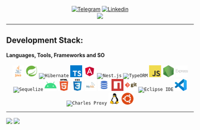 <p align="center">
    <a href="https://t.me/leooresende01"><img alt="Telegram" src="https://img.shields.io/badge/Telegram-white?style=for-the-badge&logo=telegram&logoColor=white"/></a>
    <a href="https://linkedin.com/in/leonard-sousa-resende-296a9024b"><img alt="Linkedin" src="https://img.shields.io/badge/Linkedin-white?style=for-the-badge&logo=linkedin&logoColor=blue"/></a>
    <br />
    <img src="https://komarev.com/ghpvc/?username=leooresende01&&style=flat&label=Total visits" align="center" />
</p>

---
## Development Stack:
#### Languages, Tools, Frameworks and SO

<p align="center">
<code><img height="32" src="https://raw.githubusercontent.com/github/explore/80688e429a7d4ef2fca1e82350fe8e3517d3494d/topics/java/java.png" alt="Java"/></code>
<code><img height="32" src="https://raw.githubusercontent.com/github/explore/80688e429a7d4ef2fca1e82350fe8e3517d3494d/topics/spring-boot/spring-boot.png" alt="Spring boot"/></code>
<code><img height="32" src="https://avatars.githubusercontent.com/u/348262?s=200&v=4" alt="Hibernate"/></code>
<code><img height="32" src="https://raw.githubusercontent.com/github/explore/80688e429a7d4ef2fca1e82350fe8e3517d3494d/topics/typescript/typescript.png" alt="Typescript"/></code>
<code><img height="32" src="https://raw.githubusercontent.com/github/explore/80688e429a7d4ef2fca1e82350fe8e3517d3494d/topics/angular/angular.png" alt="Angular"/></code>
<code><img height="32" src="https://user-images.githubusercontent.com/13108166/32161516-25ee8a3c-bd56-11e7-9d49-76faed577e1a.png" alt="Nest.js"/></code>
<code><img height="32" src="https://avatars.githubusercontent.com/u/20165699?s=200&v=4" style="background-color: white;" alt="TypeORM"/></code>
<code><img height="32" src="https://raw.githubusercontent.com/github/explore/80688e429a7d4ef2fca1e82350fe8e3517d3494d/topics/javascript/javascript.png" alt="Javascript"/></code>
<code><img height="32" src="https://raw.githubusercontent.com/github/explore/80688e429a7d4ef2fca1e82350fe8e3517d3494d/topics/nodejs/nodejs.png" alt="Nodejs"/></code>
<code><img height="32" src="https://raw.githubusercontent.com/github/explore/80688e429a7d4ef2fca1e82350fe8e3517d3494d/topics/express/express.png" alt="Express"/></code>
<code><img height="32" src="https://avatars.githubusercontent.com/u/3591786?s=200&v=4" alt="Sequelize"/></code>
<code><img height="32" src="https://raw.githubusercontent.com/github/explore/80688e429a7d4ef2fca1e82350fe8e3517d3494d/topics/android/android.png" alt="Android"/></code>
<code><img height="32" src="https://raw.githubusercontent.com/github/explore/80688e429a7d4ef2fca1e82350fe8e3517d3494d/topics/html/html.png" alt="HTML5"/></code>
<code><img height="32" src="https://raw.githubusercontent.com/github/explore/80688e429a7d4ef2fca1e82350fe8e3517d3494d/topics/css/css.png" alt="CSS"/></code>
<code><img height="32" src="https://raw.githubusercontent.com/github/explore/80688e429a7d4ef2fca1e82350fe8e3517d3494d/topics/mysql/mysql.png" alt="MySQL"/></code>
<code><img height="32" src="https://raw.githubusercontent.com/github/explore/80688e429a7d4ef2fca1e82350fe8e3517d3494d/topics/sql/sql.png" alt="SQL"/></code>
<code><img height="32" src="https://raw.githubusercontent.com/github/explore/80688e429a7d4ef2fca1e82350fe8e3517d3494d/topics/npm/npm.png" alt="NPM"/></code>
<code><img height="32" src="https://raw.githubusercontent.com/github/explore/80688e429a7d4ef2fca1e82350fe8e3517d3494d/topics/git/git.png" alt="Git"/></code>
<code><img height="32" src="https://projects.eclipse.org/sites/default/files/egit.png" alt="Eclipse IDE"/></code>
<code><img height="32" src="https://raw.githubusercontent.com/github/explore/80688e429a7d4ef2fca1e82350fe8e3517d3494d/topics/visual-studio-code/visual-studio-code.png" alt="VSCode"/></code>
<code><img height="32" src="https://user-images.githubusercontent.com/43851118/120894235-15da3b80-c5dd-11eb-82c8-106de91a4f5b.png" alt="Charles Proxy"/></code>
<code><img height="32" src="https://raw.githubusercontent.com/github/explore/80688e429a7d4ef2fca1e82350fe8e3517d3494d/topics/linux/linux.png" alt="Linux"/></code>
<code><img height="32" src="https://raw.githubusercontent.com/github/explore/80688e429a7d4ef2fca1e82350fe8e3517d3494d/topics/ubuntu/ubuntu.png" alt="Ubuntu"/></code>

--- 
<img align="center" width="500px" src="https://github-readme-stats.vercel.app/api?username=leooresende01&layout=compact&theme=radical&show_icons=true"/>
<img align="center" width="500px" width="500px" src="https://github-readme-stats.vercel.app/api/top-langs/?username=leooresende01&layout=compact&theme=radical"/>
